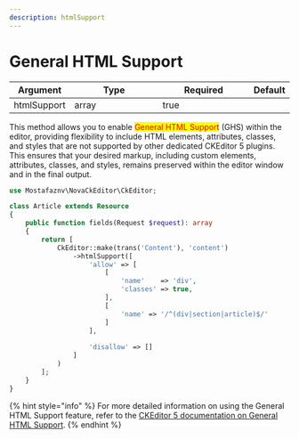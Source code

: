 ```yaml
---
description: htmlSupport
---
```


# General HTML Support

<table><thead><tr><th>Argument</th><th width="160">Type</th><th width="161" data-type="checkbox">Required</th><th>Default</th></tr></thead><tbody><tr><td>htmlSupport</td><td>array</td><td>true</td><td></td></tr></tbody></table>

This method allows you to enable <mark style="color:red;">General HTML Support</mark> (GHS) within the editor, providing flexibility to include HTML elements, attributes, classes, and styles that are not supported by other dedicated CKEditor 5 plugins. This ensures that your desired markup, including custom elements, attributes, classes, and styles, remains preserved within the editor window and in the final output.



```php
use Mostafaznv\NovaCkEditor\CkEditor;

class Article extends Resource
{
    public function fields(Request $request): array
    {
        return [
            CkEditor::make(trans('Content'), 'content')
                ->htmlSupport([
                    'allow' => [
                        [
                            'name'    => 'div',
                            'classes' => true,
                        ],
                        [
                            'name' => '/^(div|section|article)$/'
                        ]
                    ],
    
                    'disallow' => []
                ]
            )
        ];
    }
}
```

{% hint style="info" %}
For more detailed information on using the General HTML Support feature, refer to the [CKEditor 5 documentation on General HTML Support](https://ckeditor.com/docs/ckeditor5/latest/features/html/general-html-support.html).
{% endhint %}

